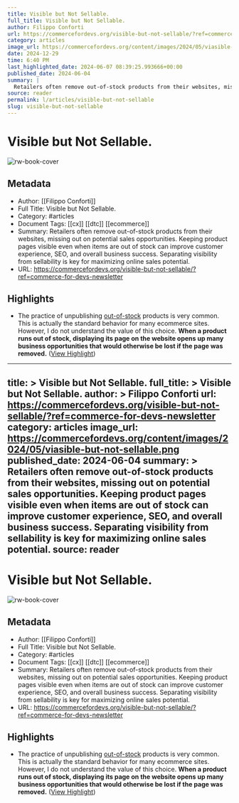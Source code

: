 ```yaml
---
title: Visible but Not Sellable.
full_title: Visible but Not Sellable.
author: Filippo Conforti
url: https://commercefordevs.org/visible-but-not-sellable/?ref=commerce-for-devs-newsletter
category: articles
image_url: https://commercefordevs.org/content/images/2024/05/viasible-but-not-sellable.png
date: 2024-12-29
time: 6:40 PM
last_highlighted_date: 2024-06-07 08:39:25.993666+00:00
published_date: 2024-06-04
summary: |
  Retailers often remove out-of-stock products from their websites, missing out on potential sales opportunities. Keeping product pages visible even when items are out of stock can improve customer experience, SEO, and overall business success. Separating visibility from sellability is key for maximizing online sales potential.
source: reader
permalink: l/articles/visible-but-not-sellable
slug: visible-but-not-sellable
---
```

# Visible but Not Sellable.

![rw-book-cover](https://commercefordevs.org/content/images/2024/05/viasible-but-not-sellable.png)

## Metadata
- Author: [[Filippo Conforti]]
- Full Title: Visible but Not Sellable.
- Category: #articles
- Document Tags: [[cx]] [[dtc]] [[ecommerce]] 
- Summary: Retailers often remove out-of-stock products from their websites, missing out on potential sales opportunities. Keeping product pages visible even when items are out of stock can improve customer experience, SEO, and overall business success. Separating visibility from sellability is key for maximizing online sales potential.
- URL: https://commercefordevs.org/visible-but-not-sellable/?ref=commerce-for-devs-newsletter

## Highlights
- The practice of unpublishing [out-of-stock](https://commercefordevs.org/out-of-stock/) products is very common. This is actually the standard behavior for many ecommerce sites. However, I do not understand the value of this choice. **When a product runs out of stock, displaying its page on the website opens up many business opportunities that would otherwise be lost if the page was removed.** ([View Highlight](https://read.readwise.io/read/01hzrxmj8kxhye68709ap21b61))


---
title: >
  Visible but Not Sellable.
full_title: >
  Visible but Not Sellable.
author: >
  Filippo Conforti
url: https://commercefordevs.org/visible-but-not-sellable/?ref=commerce-for-devs-newsletter
category: articles
image_url: https://commercefordevs.org/content/images/2024/05/viasible-but-not-sellable.png
published_date: 2024-06-04
summary: >
  Retailers often remove out-of-stock products from their websites, missing out on potential sales opportunities. Keeping product pages visible even when items are out of stock can improve customer experience, SEO, and overall business success. Separating visibility from sellability is key for maximizing online sales potential.
source: reader
---
# Visible but Not Sellable.

![rw-book-cover](https://commercefordevs.org/content/images/2024/05/viasible-but-not-sellable.png)

## Metadata
- Author: [[Filippo Conforti]]
- Full Title: Visible but Not Sellable.
- Category: #articles
- Document Tags: [[cx]] [[dtc]] [[ecommerce]] 
- Summary: Retailers often remove out-of-stock products from their websites, missing out on potential sales opportunities. Keeping product pages visible even when items are out of stock can improve customer experience, SEO, and overall business success. Separating visibility from sellability is key for maximizing online sales potential.
- URL: https://commercefordevs.org/visible-but-not-sellable/?ref=commerce-for-devs-newsletter

## Highlights
- The practice of unpublishing [out-of-stock](https://commercefordevs.org/out-of-stock/) products is very common. This is actually the standard behavior for many ecommerce sites. However, I do not understand the value of this choice. **When a product runs out of stock, displaying its page on the website opens up many business opportunities that would otherwise be lost if the page was removed.** ([View Highlight](https://read.readwise.io/read/01hzrxmj8kxhye68709ap21b61))


